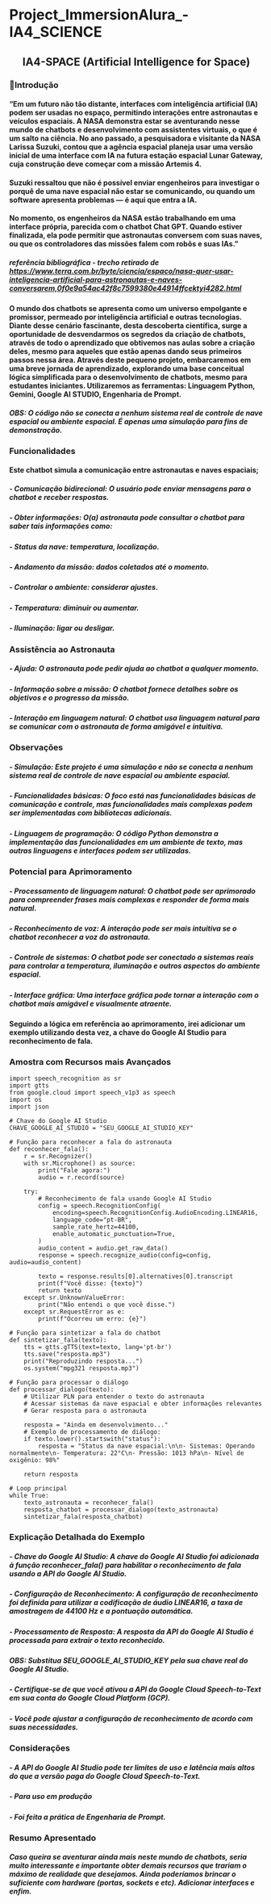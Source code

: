 # Project_ImmersionAlura_-IA4_SCIENCE

<h2 align="center">  IA4-SPACE (Artificial Intelligence for Space)
 </h2>

 ### 🚀Introdução

 #### “Em um futuro não tão distante, interfaces com inteligência artificial (IA) podem ser usadas no espaço, permitindo interações entre astronautas e  veículos espaciais. A NASA demonstra estar se aventurando nesse mundo de chatbots e desenvolvimento com assistentes virtuais, o que é um salto na ciência. No ano passado, a pesquisadora e visitante da NASA Larissa Suzuki, contou que a agência espacial planeja usar uma versão inicial de uma interface com IA na futura estação espacial Lunar Gateway, cuja construção deve começar com a missão Artemis 4.
 #### Suzuki ressaltou que não é possível enviar engenheiros para investigar o porquê de uma nave espacial não estar se comunicando, ou quando um software apresenta problemas — é aqui que entra a IA.
#### No momento, os engenheiros da NASA estão trabalhando em uma interface própria, parecida com o chatbot Chat GPT. Quando estiver finalizada, ela pode permitir que astronautas conversem com suas naves, ou que os controladores das missões falem com robôs e suas IAs.”

#####  *referência bibliográfica - trecho retirado de* <https://www.terra.com.br/byte/ciencia/espaco/nasa-quer-usar-inteligencia-artificial-para-astronautas-e-naves-conversarem,0f0e9a54ac42f8c7599380e44914ffcektyi4282.html>

#### O mundo dos chatbots se apresenta como um universo empolgante e promissor, permeado por inteligência artificial e outras tecnologias. Diante desse cenário fascinante, desta descoberta científica, surge a oportunidade de desvendarmos os segredos da criação de chatbots, através de todo o aprendizado que obtivemos nas aulas sobre a criação deles, mesmo para aqueles que estão apenas dando seus primeiros passos nessa área. Através deste pequeno projeto, embarcaremos em uma breve jornada de aprendizado, explorando uma base conceitual lógica simplificada para o desenvolvimento de chatbots, mesmo para estudantes iniciantes. Utilizaremos as ferramentas: Linguagem Python, Gemini, Google AI STUDIO, Engenharia de Prompt.

#### *OBS: O código não se conecta a nenhum sistema real de controle de nave espacial ou ambiente espacial. É apenas uma simulação para fins de demonstração.*

### Funcionalidades

#### Este chatbot simula a comunicação entre astronautas e naves espaciais;

##### - Comunicação bidirecional: O usuário pode enviar mensagens para o chatbot e receber respostas.
##### - Obter informações: O(a) astronauta  pode consultar o chatbot para saber tais informações como:
##### - Status da nave: temperatura, localização.
##### - Andamento da missão: dados coletados até o momento.
##### - Controlar o ambiente: considerar ajustes.
##### - Temperatura: diminuir ou aumentar.
##### - Iluminação: ligar ou desligar.

### Assistência ao Astronauta

##### - Ajuda: O astronauta pode pedir ajuda ao chatbot a qualquer momento.
##### - Informação sobre a missão: O chatbot fornece detalhes sobre os objetivos e o progresso da missão.
##### - Interação em linguagem natural: O chatbot usa linguagem natural para se comunicar com o astronauta de forma amigável e intuitiva.

### Observações

##### - Simulação: Este projeto é uma simulação e não se conecta a nenhum sistema real de controle de nave espacial ou ambiente espacial.
##### - Funcionalidades básicas: O foco está nas funcionalidades básicas de comunicação e controle, mas funcionalidades mais complexas podem ser implementadas com bibliotecas adicionais.
##### - Linguagem de programação: O código Python demonstra a implementação das funcionalidades em um ambiente de texto, mas outras linguagens e interfaces podem ser utilizadas.

### Potencial para Aprimoramento

##### - Processamento de linguagem natural: O chatbot pode ser aprimorado para compreender frases mais complexas e responder de forma mais natural.
##### - Reconhecimento de voz: A interação pode ser mais intuitiva se o chatbot reconhecer a voz do astronauta.
##### - Controle de sistemas: O chatbot pode ser conectado a sistemas reais para controlar a temperatura, iluminação e outros aspectos do ambiente espacial.
##### - Interface gráfica: Uma interface gráfica pode tornar a interação com o chatbot mais amigável e visualmente atraente.

#### Seguindo a lógica em referência ao aprimoramento, irei adicionar um exemplo utilizando desta vez, a chave do Google AI Studio para reconhecimento de fala.

### Amostra com Recursos mais Avançados


```
import speech_recognition as sr
import gtts
from google.cloud import speech_v1p3 as speech
import os
import json

```
```
# Chave do Google AI Studio
CHAVE_GOOGLE_AI_STUDIO = "SEU_GOOGLE_AI_STUDIO_KEY"

# Função para reconhecer a fala do astronauta
def reconhecer_fala():
    r = sr.Recognizer()
    with sr.Microphone() as source:
        print("Fale agora:")
        audio = r.record(source)

    try:
        # Reconhecimento de fala usando Google AI Studio
        config = speech.RecognitionConfig(
            encoding=speech.RecognitionConfig.AudioEncoding.LINEAR16,
            language_code="pt-BR",
            sample_rate_hertz=44100,
            enable_automatic_punctuation=True,
        )
        audio_content = audio.get_raw_data()
        response = speech.recognize_audio(config=config, audio=audio_content)

        texto = response.results[0].alternatives[0].transcript
        print(f"Você disse: {texto}")
        return texto
    except sr.UnknownValueError:
        print("Não entendi o que você disse.")
    except sr.RequestError as e:
        print(f"Ocorreu um erro: {e}")

```
```
# Função para sintetizar a fala do chatbot
def sintetizar_fala(texto):
    tts = gtts.gTTS(text=texto, lang='pt-br')
    tts.save("resposta.mp3")
    print("Reproduzindo resposta...")
    os.system("mpg321 resposta.mp3")

```
```
# Função para processar o diálogo
def processar_dialogo(texto):
    # Utilizar PLN para entender o texto do astronauta
    # Acessar sistemas da nave espacial e obter informações relevantes
    # Gerar resposta para o astronauta

    resposta = "Ainda em desenvolvimento..."
    # Exemplo de processamento de diálogo:
    if texto.lower().startswith("status"):
        resposta = "Status da nave espacial:\n\n- Sistemas: Operando normalmente\n- Temperatura: 22°C\n- Pressão: 1013 hPa\n- Nível de oxigênio: 98%"

    return resposta

```
```
# Loop principal
while True:
    texto_astronauta = reconhecer_fala()
    resposta_chatbot = processar_dialogo(texto_astronauta)
    sintetizar_fala(resposta_chatbot)

```

### Explicação Detalhada do Exemplo

##### - Chave do Google AI Studio: A chave do Google AI Studio foi adicionada à função reconhecer_fala() para habilitar o reconhecimento de fala usando a API do Google AI Studio.
##### - Configuração de Reconhecimento: A configuração de reconhecimento foi definida para utilizar a codificação de áudio LINEAR16, a taxa de amostragem de 44100 Hz e a pontuação automática.
##### - Processamento de Resposta: A resposta da API do Google AI Studio é processada para extrair o texto reconhecido.

#####  *OBS: Substitua SEU_GOOGLE_AI_STUDIO_KEY pela sua chave real do Google AI Studio.*
##### - Certifique-se de que você ativou a API do Google Cloud Speech-to-Text em sua conta do Google Cloud Platform (GCP).
##### -  Você pode ajustar a configuração de reconhecimento de acordo com suas necessidades.

### Considerações

##### - A API do Google AI Studio pode ter limites de uso e latência mais altos do que a versão paga do Google Cloud Speech-to-Text.
##### - Para uso em produção
##### - Foi feita a prática de Engenharia de Prompt.

### Resumo Apresentado

##### Caso queira se aventurar ainda mais neste mundo de chatbots, seria muito interessante e importante obter demais recursos que trariam o máximo de realidade que desejamos. Ainda poderíamos brincar o suficiente com  hardware (portas, sockets e etc). Adicionar interfaces e enfim.









